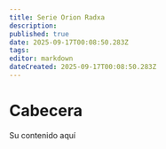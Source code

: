 ```yaml
---
title: Serie Orion Radxa
description:
published: true
date: 2025-09-17T00:08:50.283Z
tags:
editor: markdown
dateCreated: 2025-09-17T00:08:50.283Z
---
```


# Cabecera

Su contenido aquí